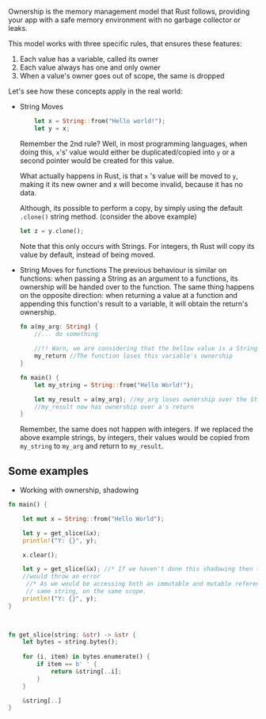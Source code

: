 Ownership is the memory management model that Rust follows, providing your app with a safe memory environment with no garbage collector or leaks. 

This model works with three specific rules, that ensures these features:
1. Each value has a variable, called its owner
2. Each value always has one and only owner
3. When a value's owner goes out of scope, the same is dropped

Let's see how these concepts apply in the real world: 
- String Moves
	```rust
		let x = String::from("Hello world!");
		let y = x;
	```
	Remember the 2nd rule?
	Well, in most programming languages, when doing this, ``x``'s' value would either be duplicated/copied into ``y``  or a second pointer would be created for this value.
	
	What actually happens in Rust, is that ``x`` 's value will be moved to ``y``, making it its new owner and x will become invalid, because it has no data. 

	Although, its possible to perform a copy, by simply using the default ``.clone()`` string method. (consider the above example)
	```rust 
	let z = y.clone();
	```

	Note that this only occurs with Strings. For integers, th Rust will copy its value by default, instead of being moved.

- String Moves for functions
	The previous behaviour is similar on functions: when passing a String as an argument to a functions, its ownership will be handed over to the function. The same thing happens on the opposite direction: when returning a value at a function and appending this function's result to a variable, it will obtain the return's ownership. 

	```rust 
	fn a(my_arg: String) { 
		//... do something
		
		//!! Warn, we are considering that the bellow value is a String!!
		my_return //The function loses this variable's ownership
	}

	fn main() {
		let my_string = String::from("Hello World!");

		let my_result = a(my_arg); //my_arg loses ownership over the String
		//my_result now has ownership over a's return
	}
	```

	Remember, the same does not happen with integers. If we replaced the above example strings, by integers, their values would be copied from  ``my_string`` to ``my_arg`` and return to ``my_result``. 
	

## Some examples
- Working with ownership, shadowing 
```rust
fn main() {

    let mut x = String::from("Hello World");

    let y = get_slice(&x);
    println!("Y: {}", y);

    x.clear();

    let y = get_slice(&x); //* If we haven't done this shadowing then the .clear() 
    //would throw an error
	 //* As we would be accessing both an immutable and mutable reference to the
	 // same string, on the same scope.
    println!("Y: {}", y);
}

  

fn get_slice(string: &str) -> &str {
    let bytes = string.bytes();
    
    for (i, item) in bytes.enumerate() {
        if item == b' ' {
            return &string[..i];
        }
    }

    &string[..]
}
```